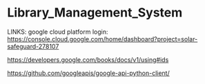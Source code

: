 # Library_Management_System

LINKS:
google cloud platform login:
https://console.cloud.google.com/home/dashboard?project=solar-safeguard-278107

https://developers.google.com/books/docs/v1/using#ids

https://github.com/googleapis/google-api-python-client/
